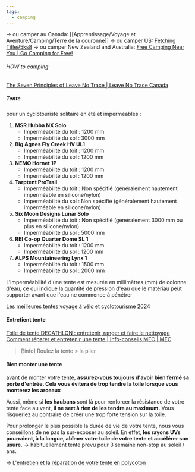 ```yaml
---
tags:
  - camping
---
```

-> ou camper au Canada: [[Apprentissage/Voyage et Aventure/Camping/Terre de la couronne]]
-> ou camper US: [Fetching Title#5ks8](https://thedyrt.com/)
-> ou camper New Zealand and Australia: [Free Camping Near You | Go Camping for Free!](https://freecampsites.net/)



###### HOW to camping
[The Seven Principles of Leave No Trace | Leave No Trace Canada](https://leavenotrace.ca/the-seven-principles-of-leave-no-trace/)


##### Tente
pour un cyclotouriste solitaire en été et imperméables :
1. **MSR Hubba NX Solo**
    - Imperméabilité du toit : 1200 mm
    - Imperméabilité du sol : 3000 mm
2. **Big Agnes Fly Creek HV UL1**
    - Imperméabilité du toit : 1200 mm
    - Imperméabilité du sol : 1200 mm
3. **NEMO Hornet 1P**
    - Imperméabilité du toit : 1200 mm
    - Imperméabilité du sol : 1200 mm
4. **Tarptent ProTrail**
    - Imperméabilité du toit : Non spécifié (généralement hautement imperméable en silicone/nylon)
    - Imperméabilité du sol : Non spécifié (généralement hautement imperméable en silicone/nylon)
5. **Six Moon Designs Lunar Solo**
    - Imperméabilité du toit : Non spécifié (généralement 3000 mm ou plus en silicone/nylon)
    - Imperméabilité du sol : 5000 mm
6. **REI Co-op Quarter Dome SL 1**
    - Imperméabilité du toit : 1200 mm
    - Imperméabilité du sol : 1200 mm
7. **ALPS Mountaineering Lynx 1**
    - Imperméabilité du toit : 1500 mm
    - Imperméabilité du sol : 2000 mm
  
L'imperméabilité d'une tente est mesurée en millimètres (mm) de colonne d'eau, ce qui indique la quantité de pression d'eau que le matériau peut supporter avant que l'eau ne commence à pénétrer

[Les meilleures tentes voyage à vélo et cyclotourisme 2024](https://enrouelibre.fr/meilleures-tentes-voyage-a-velo-bikepacking/#:~:text=La%20meilleure%20tente%20voyage%20%C3%A0,r%C3%A9sistance%20aux%20conditions%20climatiques%20difficiles.)


#### Entretient tente
[Toile de tente DECATHLON : entretenir, ranger et faire le nettoyage](https://conseilsport.decathlon.fr/toile-de-tente-decathlon-entretenir-ranger-et-faire-le-nettoyage)
[Comment réparer et entretenir une tente | Info-conseils MEC | MEC](https://www.mec.ca/fr/explore/how-to-care-for-your-tent)

> [!info] Roulez la tente > la plier

#### Bien monter une tente
avant de monter votre tente, **assurez-vous toujours d'avoir bien fermé sa porte d'entrée. Cela vous évitera de trop tendre la toile lorsque vous monterez les arceaux**

Aussi, même si **les haubans** sont là pour renforcer la résistance de votre tente face au vent, **il ne sert à rien de les tendre au maximum.** Vous risqueriez au contraire de créer une trop forte tension sur la toile.


Pour prolonger le plus possible la durée de vie de votre tente, nous vous conseillons de ne pas la sur-exposer au soleil. En effet, **les rayons UVs pourraient, à la longue, abîmer votre toile de votre tente et accélérer son usure.**
-> habituellement tente prévu pour 3 semaine non-stop au soleil / ans. 

-> [L'entretien et la réparation de votre tente en polycoton](https://conseilsport.decathlon.fr/lentretien-et-la-reparation-de-votre-tente-en-polycoton)
